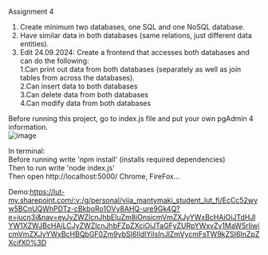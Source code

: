 Assignment 4

1. Create minimum two databases, one SQL and one NoSQL database.  
2. Have similar data in both databases (same relations, just different data entities).  
3. Edit 24.09.2024: Create a frontend that accesses both databases and can do the following:   
    1.Can print out data from both databases (separately as well as join tables from across the databases).  
    2.Can insert data to both databases  
    3.Can delete data from both databases  
    4.Can modify data from both databases  

Before running this project, go to index.js file and put your own pgAdmin 4 information.  
![image](https://github.com/user-attachments/assets/03732fda-ce8f-45ea-a15d-801d4c22cc33)

In terminal:  
Before running write 'npm install' (installs required dependencies)  
Then to run write 'node index.js'  
Then open http://localhost:5000/ Chrome, FireFox...  

Demo:https://lut-my.sharepoint.com/:v:/g/personal/viia_mantymaki_student_lut_fi/EcCc52wyw5BCnUQWhPDTz-cBkboRo1OVy8AHQ-ure9Gk4Q?e=jucn3i&nav=eyJyZWZlcnJhbEluZm8iOnsicmVmZXJyYWxBcHAiOiJTdHJlYW1XZWJBcHAiLCJyZWZlcnJhbFZpZXciOiJTaGFyZURpYWxvZy1MaW5rIiwicmVmZXJyYWxBcHBQbGF0Zm9ybSI6IldlYiIsInJlZmVycmFsTW9kZSI6InZpZXcifX0%3D

